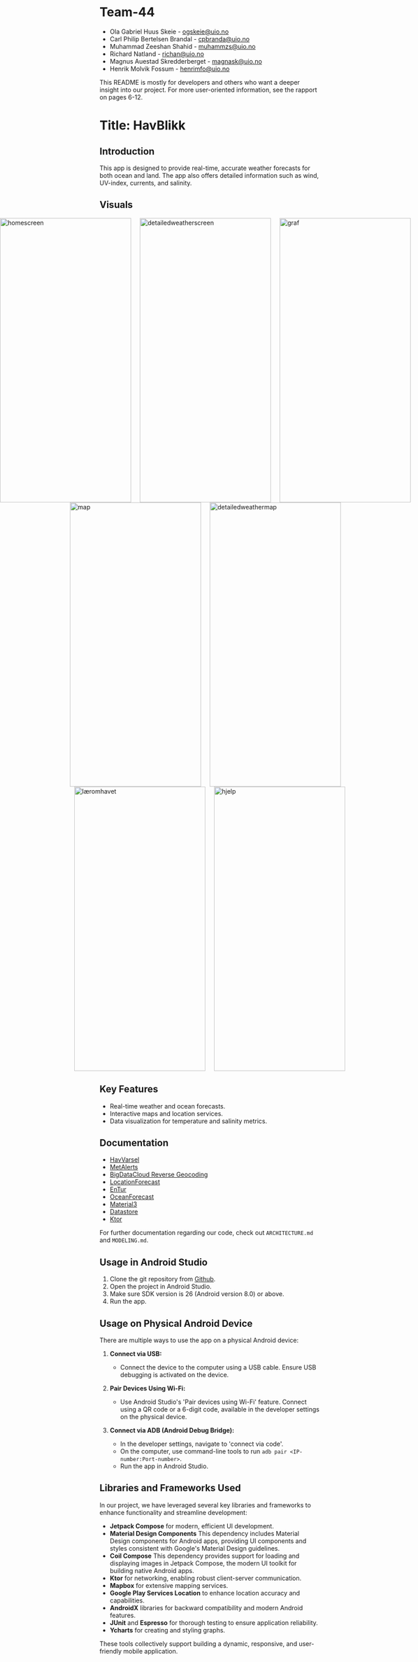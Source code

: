 # Team-44
* Ola Gabriel Huus Skeie - ogskeie@uio.no
* Carl Philip Bertelsen Brandal - cpbranda@uio.no
* Muhammad Zeeshan Shahid - muhammzs@uio.no
* Richard Natland - richan@uio.no
* Magnus Auestad Skredderberget - magnask@uio.no
* Henrik Molvik Fossum - henrimfo@uio.no

This README is mostly for developers and others who want a deeper insight into our project.
For more user-oriented information, see the rapport on pages 6-12.

# Title: **HavBlikk**

## Introduction
This app is designed to provide real-time, accurate weather forecasts for both ocean and land. The app also offers detailed information such as wind, UV-index, currents, and salinity.

## Visuals

<div style="display: flex; justify-content: center;">
    <img src="https://media.github.uio.no/user/10378/files/dd9acc68-d86d-43d2-abe7-1cd736d62503" width="300" height="650" alt="homescreen" style="margin-right: 20px;">
    <img src="https://media.github.uio.no/user/10378/files/8c83842c-2208-46e8-8e77-5e1e0c7388b0" width="300" height="650" alt="detailedweatherscreen" style="margin-right: 20px;">
    <img src="https://media.github.uio.no/user/10378/files/1176d8b7-123f-4747-9448-aa4ef6fa0e66" width="300" height="650" alt="graf" style="margin-right: 20px;">
    </div>
    
<div style="display: flex; justify-content: center;">
    <img src="https://media.github.uio.no/user/10378/files/09adb7d5-77f8-40c4-9dd2-ac6322de7e18" width="300" height="650" alt="map" style="margin-right: 20px;">
    <img src="https://media.github.uio.no/user/10378/files/f8d32b52-d294-49ca-8438-08e0a37491e9" width="300" height="650" alt="detailedweathermap" style="margin-right: 20px;">
    </div>

<div style="display: flex; justify-content: center;">
    <img src="https://media.github.uio.no/user/10378/files/05905463-7d44-4904-90a6-087cd6dc6bbd" width="300" height="650" alt="læromhavet" style="margin-right: 20px;">
    <img src="https://media.github.uio.no/user/10378/files/08b6cde5-b755-4a2d-9f0e-8a373c254c50" width="300" height="650" alt="hjelp">
    </div>


## Key Features
- Real-time weather and ocean forecasts.
- Interactive maps and location services.
- Data visualization for temperature and salinity metrics.

## Documentation
- [HavVarsel](https://api.havvarsel.no/apis/duapi/havvarsel/v2/swagger-ui.html)
- [MetAlerts](https://api.met.no/weatherapi/metalerts/2.0/documentation)
- [BigDataCloud Reverse Geocoding](https://www.bigdatacloud.com/free-api/free-reverse-geocode-to-city-api)
- [LocationForecast](https://docs.api.met.no/doc/locationforecast/HowTO.html)
- [EnTur](https://developer.entur.org/pages-geocoder-api)
- [OceanForecast](https://docs.api.met.no/doc/oceanforecast/datamodel)
- [Material3](https://developer.android.com/develop/ui/compose/designsystems/material3)
- [Datastore](https://developer.android.com/topic/libraries/architecture/datastore)
- [Ktor](https://ktor.io/docs/welcome.html)


For further documentation regarding our code, check out `ARCHITECTURE.md` and `MODELING.md`.

## Usage in Android Studio
1. Clone the git repository from [Github](https://github.uio.no/IN2000-V24/team-44).
2. Open the project in Android Studio.
3. Make sure SDK version is 26 (Android version 8.0) or above.
4. Run the app.

## Usage on Physical Android Device
There are multiple ways to use the app on a physical Android device:

1. **Connect via USB:**
    - Connect the device to the computer using a USB cable. Ensure USB debugging is activated on the device.

2. **Pair Devices Using Wi-Fi:**
    - Use Android Studio's 'Pair devices using Wi-Fi' feature. Connect using a QR code or a 6-digit code, available in the developer settings on the physical device.

3. **Connect via ADB (Android Debug Bridge):**
    - In the developer settings, navigate to 'connect via code'.
    - On the computer, use command-line tools to run `adb pair <IP-number:Port-number>`.
    - Run the app in Android Studio.

## Libraries and Frameworks Used
In our project, we have leveraged several key libraries and frameworks to enhance functionality and streamline development:
- **Jetpack Compose** for modern, efficient UI development.
- **Material Design Components** This dependency includes Material Design components for Android apps, providing UI components and styles consistent with Google's Material Design guidelines.
- **Coil Compose** This dependency provides support for loading and displaying images in Jetpack Compose, the modern UI toolkit for building native Android apps.
- **Ktor** for networking, enabling robust client-server communication.
- **Mapbox** for extensive mapping services.
- **Google Play Services Location** to enhance location accuracy and capabilities.
- **AndroidX** libraries for backward compatibility and modern Android features.
- **JUnit** and **Espresso** for thorough testing to ensure application reliability.
- **Ycharts** for creating and styling graphs.

These tools collectively support building a dynamic, responsive, and user-friendly mobile application.
